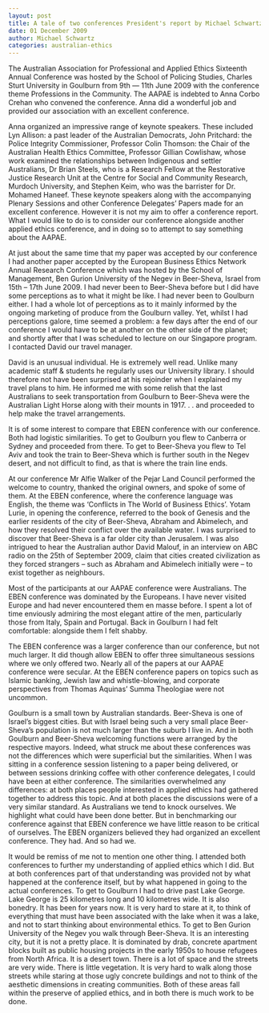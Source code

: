 ```yaml
---
layout: post
title: A tale of two conferences President's report by Michael Schwartz
date: 01 December 2009
author: Michael Schwartz
categories: australian-ethics
---
```


The Australian Association for Professional and Applied Ethics Sixteenth Annual Conference was hosted by the School of Policing Studies, Charles Sturt University in Goulburn from 9th — 11th June 2009 with the conference theme Professions in the Community. The AAPAE is indebted to Anna Corbo Crehan who convened the conference. Anna did a wonderful job and provided our association with an excellent conference.

Anna organized an impressive range of keynote speakers. These included Lyn Allison: a past leader of the Australian Democrats, John Pritchard: the Police Integrity Commissioner, Professor Colin Thomson: the Chair of the Australian Health Ethics Committee, Professor Gillian Cowlishaw, whose work examined the relationships between Indigenous and settler Australians, Dr Brian Steels, who is a Research Fellow at the Restorative Justice Research Unit at the Centre for Social and Community Research, Murdoch University, and Stephen Keim, who was the barrister for Dr. Mohamed Haneef. These keynote speakers along with the accompanying Plenary Sessions and other Conference Delegates’ Papers made for an excellent conference. However it is not my aim to offer a conference report. What I would like to do is to consider our conference alongside another applied ethics conference, and in doing so to attempt to say something about the AAPAE.

At just about the same time that my paper was accepted by our conference I had another paper accepted by the European Business Ethics Network Annual Research Conference which was hosted by the School of Management, Ben Gurion University of the Negev in Beer-Sheva, Israel from 15th – 17th June 2009. I had never been to Beer-Sheva before but I did have some perceptions as to what it might be like. I had never been to Goulburn either. I had a whole lot of perceptions as to it mainly informed by the ongoing marketing of produce from the Goulburn valley. Yet, whilst I had perceptions galore, time seemed a problem: a few days after the end of our conference I would have to be at another on the other side of the planet; and shortly after that I was scheduled to lecture on our Singapore program. I contacted David our travel manager.

David is an unusual individual. He is extremely well read. Unlike many academic staff & students he regularly uses our University library. I should therefore not have been surprised at his rejoinder when I explained my travel plans to him. He informed me with some relish that the last Australians to seek transportation from Goulburn to Beer-Sheva were the Australian Light Horse along with their mounts in 1917. . . and proceeded to help make the travel arrangements.

It is of some interest to compare that EBEN conference with our conference. Both had logistic similarities. To get to Goulburn you flew to Canberra or Sydney and proceeded from there. To get to Beer-Sheva you flew to Tel Aviv and took the train to Beer-Sheva which is further south in the Negev desert, and not difficult to find, as that is where the train line ends.

At our conference Mr Alfie Walker of the Pejar Land Council performed the welcome to country, thanked the original owners, and spoke of some of them. At the EBEN conference, where the conference language was English, the theme was ‘Conflicts in The World of Business Ethics’. Yotam Lurie, in opening the conference, referred to the book of Genesis and the earlier residents of the city of Beer-Sheva, Abraham and Abimelech, and how they resolved their conflict over the available water. I was surprised to discover that Beer-Sheva is a far older city than Jerusalem. I was also intrigued to hear the Australian author David Malouf, in an interview on ABC radio on the 25th of September 2009, claim that cities created civilization as they forced strangers – such as Abraham and Abimelech initially were – to exist together as neighbours.

Most of the participants at our AAPAE conference were Australians. The EBEN conference was dominated by the Europeans. I have never visited Europe and had never encountered them en masse before. I spent a lot of time enviously admiring the most elegant attire of the men, particularly those from Italy, Spain and Portugal. Back in Goulburn I had felt comfortable: alongside them I felt shabby.

The EBEN conference was a larger conference than our conference, but not much larger. It did though allow EBEN to offer three simultaneous sessions where we only offered two. Nearly all of the papers at our AAPAE conference were secular. At the EBEN conference papers on topics such as Islamic banking, Jewish law and whistle-blowing, and corporate perspectives from Thomas Aquinas’ Summa Theologiae were not uncommon.

Goulburn is a small town by Australian standards. Beer-Sheva is one of Israel’s biggest cities. But with Israel being such a very small place Beer-Sheva’s population is not much larger than the suburb I live in. And in both Goulburn and Beer-Sheva welcoming functions were arranged by the respective mayors. Indeed, what struck me about these conferences was not the differences which were superficial but the similarities. When I was sitting in a conference session listening to a paper being delivered, or between sessions drinking coffee with other conference delegates, I could have been at either conference. The similarities overwhelmed any differences: at both places people interested in applied ethics had gathered together to address this topic. And at both places the discussions were of a very similar standard. As Australians we tend to knock ourselves. We highlight what could have been done better. But in benchmarking our conference against that EBEN conference we have little reason to be critical of ourselves. The EBEN organizers believed they had organized an excellent conference. They had. And so had we.

It would be remiss of me not to mention one other thing. I attended both conferences to further my understanding of applied ethics which I did. But at both conferences part of that understanding was provided not by what happened at the conference itself, but by what happened in going to the actual conferences. To get to Goulburn I had to drive past Lake George. Lake George is 25 kilometres long and 10 kilometres wide. It is also bonedry. It has been for years now. It is very hard to stare at it, to think of everything that must have been associated with the lake when it was a lake, and not to start thinking about environmental ethics. To get to Ben Gurion University of the Negev you walk through Beer-Sheva. It is an interesting city, but it is not a pretty place. It is dominated by drab, concrete apartment blocks built as public housing projects in the early 1950s to house refugees from North Africa. It is a desert town. There is a lot of space and the streets are very wide. There is little vegetation. It is very hard to walk along those streets while staring at those ugly concrete buildings and not to think of the aesthetic dimensions in creating communities. Both of these areas fall within the preserve of applied ethics, and in both there is much work to be done.
